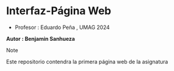 # Interfaz-Página Web

- Profesor : Eduardo Peña , UMAG 2024

**Autor : Benjamin Sanhueza**

> [!note]
> Este repositorio contendra la primera página web de la asignatura



